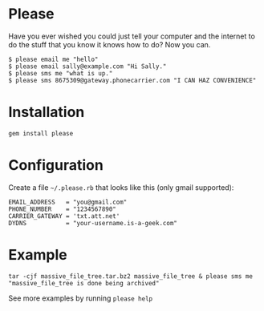 Please
======

Have you ever wished you could just tell your computer and the internet to do the stuff that you know it knows how to do? Now you can.

    $ please email me "hello"
    $ please email sally@example.com "Hi Sally."
    $ please sms me "what is up."
    $ please sms 8675309@gateway.phonecarrier.com "I CAN HAZ CONVENIENCE"

Installation
============

    gem install please

Configuration
=============

Create a file `~/.please.rb` that looks like this (only gmail supported):

    EMAIL_ADDRESS   = "you@gmail.com"
    PHONE_NUMBER    = "1234567890"
    CARRIER_GATEWAY = 'txt.att.net'
    DYDNS           = "your-username.is-a-geek.com"


Example
=======

    tar -cjf massive_file_tree.tar.bz2 massive_file_tree & please sms me "massive_file_tree is done being archived"

See more examples by running `please help`
